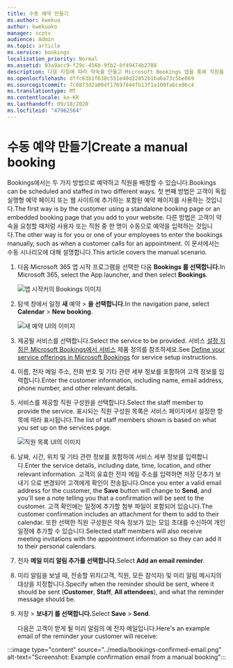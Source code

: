 ```yaml
---
title: 수동 예약 만들기
ms.author: kwekua
author: kwekuako
manager: scotv
audience: Admin
ms.topic: article
ms.service: bookings
localization_priority: Normal
ms.assetid: 03a9acc9-f29c-456b-9fb2-0f49474b2708
description: 다음 지침에 따라 약속을 만들고 Microsoft Bookings 앱을 통해 직원을 할당합니다.
ms.openlocfilehash: dffc63b1f638c551e40d22852b1ba6a73c5be869
ms.sourcegitcommit: 7c0873d2a804f17697844fb13f1a100fabce86c4
ms.translationtype: MT
ms.contentlocale: ko-KR
ms.lasthandoff: 09/18/2020
ms.locfileid: "47962564"
---
```

# <a name="create-a-manual-booking"></a><span data-ttu-id="27963-103">수동 예약 만들기</span><span class="sxs-lookup"><span data-stu-id="27963-103">Create a manual booking</span></span>

<span data-ttu-id="27963-104">Bookings에서는 두 가지 방법으로 예약하고 직원을 배정할 수 있습니다.</span><span class="sxs-lookup"><span data-stu-id="27963-104">Bookings can be scheduled and staffed in two different ways.</span></span> <span data-ttu-id="27963-105">첫 번째 방법은 고객이 독립 실행형 예약 페이지 또는 웹 사이트에 추가하는 포함된 예약 페이지를 사용하는 것입니다.</span><span class="sxs-lookup"><span data-stu-id="27963-105">The first way is by the customer using a standalone booking page or an embedded booking page that you add to your website.</span></span> <span data-ttu-id="27963-106">다른 방법은 고객이 약속을 요청할 때처럼 사용자 또는 직원 중 한 명이 수동으로 예약을 입력하는 것입니다.</span><span class="sxs-lookup"><span data-stu-id="27963-106">The other way is for you or one of your employees to enter the bookings manually, such as when a customer calls for an appointment.</span></span> <span data-ttu-id="27963-107">이 문서에서는 수동 시나리오에 대해 설명합니다.</span><span class="sxs-lookup"><span data-stu-id="27963-107">This article covers the manual scenario.</span></span>

1. <span data-ttu-id="27963-108">다음 Microsoft 365 앱 시작 프로그램을 선택한 다음 **Bookings 를 선택합니다.**</span><span class="sxs-lookup"><span data-stu-id="27963-108">In Microsoft 365, select the App launcher, and then select **Bookings**.</span></span>

   ![앱 시작커의 Bookings 이미지](../media/bookings-applauncher.png)

1. <span data-ttu-id="27963-110">탐색 창에서 일정 **새** 예약 \> **을 선택합니다.**</span><span class="sxs-lookup"><span data-stu-id="27963-110">In the navigation pane, select **Calendar** \> **New booking**.</span></span>

   ![새 예약 UI의 이미지](../media/bookings-newbooking.png)

1. <span data-ttu-id="27963-112">제공될 서비스를 선택합니다.</span><span class="sxs-lookup"><span data-stu-id="27963-112">Select the service to be provided.</span></span> <span data-ttu-id="27963-113">서비스 [설정 지침은 Microsoft Bookings에서 서비스](define-service-offerings.md) 제품 정의를 참조하세요.</span><span class="sxs-lookup"><span data-stu-id="27963-113">See [Define your service offerings in Microsoft Bookings](define-service-offerings.md) for service setup instructions.</span></span>

1. <span data-ttu-id="27963-114">이름, 전자 메일 주소, 전화 번호 및 기타 관련 세부 정보를 포함하여 고객 정보를 입력합니다.</span><span class="sxs-lookup"><span data-stu-id="27963-114">Enter the customer information, including name, email address, phone number, and other relevant details.</span></span>

1. <span data-ttu-id="27963-115">서비스를 제공할 직원 구성원을 선택합니다.</span><span class="sxs-lookup"><span data-stu-id="27963-115">Select the staff member to provide the service.</span></span> <span data-ttu-id="27963-116">표시되는 직원 구성원 목록은 서비스 페이지에서 설정한 항목에 따라 표시됩니다.</span><span class="sxs-lookup"><span data-stu-id="27963-116">The list of staff members shown is based on what you set up on the services page.</span></span>

   ![직원 목록 UI의 이미지](../media/bookings-staff-list.png)

1. <span data-ttu-id="27963-118">날짜, 시간, 위치 및 기타 관련 정보를 포함하여 서비스 세부 정보를 입력합니다.</span><span class="sxs-lookup"><span data-stu-id="27963-118">Enter the service details, including date, time, location, and other relevant information.</span></span> <span data-ttu-id="27963-119">고객의 유효한 전자 메일 주소를 입력하면  저장 단추가 보내기 으로 변경되어 고객에게 확인이 전송됩니다.</span><span class="sxs-lookup"><span data-stu-id="27963-119">Once you enter a valid email address for the customer, the **Save** button will change to **Send**, and you'll see a note telling you that a confirmation will be sent to the customer.</span></span> <span data-ttu-id="27963-120">고객 확인에는 일정에 추가할 첨부 파일이 포함되어 있습니다.</span><span class="sxs-lookup"><span data-stu-id="27963-120">The customer confirmation includes an attachment for them to add to their calendar.</span></span> <span data-ttu-id="27963-121">또한 선택한 직원 구성원은 약속 정보가 있는 모임 초대를 수신하여 개인 일정에 추가할 수 있습니다.</span><span class="sxs-lookup"><span data-stu-id="27963-121">Selected staff members will also receive meeting invitations with the appointment information so they can add it to their personal calendars.</span></span>

1. <span data-ttu-id="27963-122">전자 **메일 미리 알림 추가를 선택합니다.**</span><span class="sxs-lookup"><span data-stu-id="27963-122">Select **Add an email reminder**.</span></span>

1. <span data-ttu-id="27963-123">미리 알림을 보낼 때, 전송할 위치(고객, 직원, 모든 참석자) 및 미리 알림 메시지의 대상을 지정합니다.</span><span class="sxs-lookup"><span data-stu-id="27963-123">Specify when the reminder should be sent, where it should be sent (**Customer**, **Staff**, **All attendees**), and what the reminder message should be.</span></span>

1. <span data-ttu-id="27963-124">저장  \> **보내기 를 선택합니다.**</span><span class="sxs-lookup"><span data-stu-id="27963-124">Select **Save** \> **Send**.</span></span>

   <span data-ttu-id="27963-125">다음은 고객이 받게 될 미리 알림의 예 전자 메일입니다.</span><span class="sxs-lookup"><span data-stu-id="27963-125">Here's an example email of the reminder your customer will receive:</span></span>

:::image type="content" source="../media/bookings-confirmed-email.png" alt-text="Screenshot: Example confirmation email from a manual booking":::